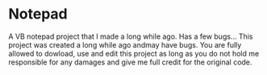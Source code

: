 # Notepad
A VB notepad project that I made a long while ago. Has a few bugs... This project was created a long while ago andmay have bugs. You are fully allowed to dowload, use and edit this project as long as you do not hold me responsible for any damages and give me full credit for the original code.
